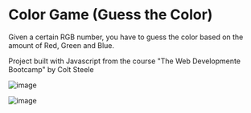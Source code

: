 # Color Game (Guess the Color)

Given a certain RGB number, you have to guess the color based on the amount of Red, Green and Blue.

Project built with Javascript from the course "The Web Developmente Bootcamp" by Colt Steele

![image](https://user-images.githubusercontent.com/50959073/102690082-b7153700-41e1-11eb-8556-961311d6cbcf.png)

![image](https://user-images.githubusercontent.com/50959073/102690091-c4322600-41e1-11eb-8d93-ffb5be8f13a9.png)
